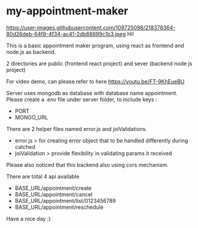 # my-appointment-maker
<img styles="height:200px">https://user-images.githubusercontent.com/108725098/218378364-80d26deb-64f8-4f34-ac41-2db88699c1b3.jpeg</img>
Hi! 

This is a basic appointment maker program, using react as frontend and node.js as backend.

2 directories are public (frontend react project) and sever (backend node js project)

For video demo, can please refer to here
https://youtu.be/FT-9KhEueBU

Server uses mongodb as database with database name appointment.
Please create a .env file under server folder, to include keys :
  - PORT
  - MONGO_URL
 
There are 2 helper files named error.js and joiValidations.
  - error.js > for creating error object that to be handled differently during catched
  - joiValidation > provide flexibility in validating params it received
  
Please also noticed that this backend also using cors mechanism.

There are total 4 api available 
  - BASE_URL/appointment/create
  - BASE_URL/appointment/cancel
  - BASE_URL/appointment/list/0123456789
  - BASE_URL/appointment/reschedule
  
Have a nice day :)
